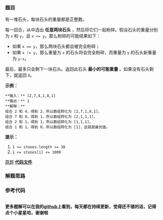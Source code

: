 ### 题目
有一堆石头，每块石头的重量都是正整数。

每一回合，从中选出 **任意两块石头** ，然后将它们一起粉碎。假设石头的重量分别为 `x` 和 `y`，且 `x <= y`。那么粉碎的可能结果如下：

  * 如果 `x == y`，那么两块石头都会被完全粉碎；
  * 如果 `x != y`，那么重量为 `x` 的石头将会完全粉碎，而重量为 `y` 的石头新重量为 `y-x`。

最后，最多只会剩下一块石头。返回此石头 **最小的可能重量** 。如果没有石头剩下，就返回 `0`。



**示例：**

    
    
    **输入：** [2,7,4,1,8,1]
    **输出：** 1
    **解释：**
    组合 2 和 4，得到 2，所以数组转化为 [2,7,1,8,1]，
    组合 7 和 8，得到 1，所以数组转化为 [2,1,1,1]，
    组合 2 和 1，得到 1，所以数组转化为 [1,1,1]，
    组合 1 和 1，得到 0，所以数组转化为 [1]，这就是最优值。
    



**提示：**

  1. `1 <= stones.length <= 30`
  2. `1 <= stones[i] <= 1000`

[原题](https://leetcode-cn.com/problems/last-stone-weight-ii/)    **[代码文件]()**


### 解题思路




### 参考代码

```go


```




**更多题解可以在我的[github](https://github.com/LZH139/leetcode_Go)上看到，每天都在持续更新，觉得还不错的话，记得点个小星星哈，谢谢啦**
